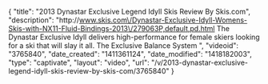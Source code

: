 {
    "title": "2013 Dynastar Exclusive Legend Idyll Skis Review By Skis.com",
    "description": "http:\/\/www.skis.com\/Dynastar-Exclusive-Idyll-Womens-Skis-with-NX11-Fluid-Bindings-2013\/279063P,default,pd.html  The Dynastar Exclusive Idyll delivers high-performance for female skiers looking for a ski that will slay it all. The Exclusive Balance System ",
    "videoid": "3765840",
    "date_created": "1411361124",
    "date_modified": "1418182003",
    "type": "captivate",
    "layout": "video",
    "url": "\/v\/2013-dynastar-exclusive-legend-idyll-skis-review-by-skis-com\/3765840"
}